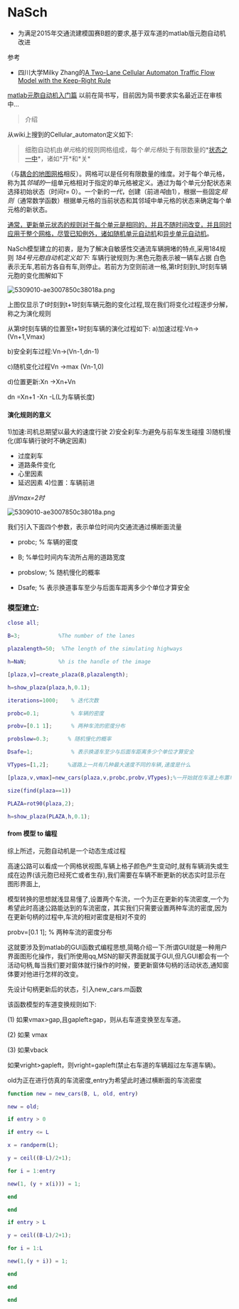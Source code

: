 # NaSch
- 为满足2015年交通流建模国赛B题的要求,基于双车道的matlab版元胞自动机改进

参考
-  四川大学Milky Zhang的[A Two-Lane Cellular Automaton Traffic Flow Model with the Keep-Right Rule](http://www.wanfangdata.com.cn/details/detail.do?_type=perio&id=wlxb201108057)


[matlab元胞自动机入门篇](https://www.jianshu.com/u/22a3ef9079b1)
以前在简书写，目前因为简书要求实名最近正在审核中...

>介绍

从wiki上搜到的Cellular_automaton定义如下:
>细胞自动机由*单元*格的规则网格组成，每个*单元格*处于有限数量的*[状态之一中](https://en.wikipedia.org/wiki/State_(computer_science))*，诸如*开*和*关*

（与[耦合的地图网格](https://en.wikipedia.org/wiki/Coupled_map_lattice)相反）。网格可以是任何有限数量的维度。对于每个单元格，称为其*邻域的*一组单元格相对于指定的单元格被定义。通过为每个单元分配状态来选择初始状态（时间*t*= 0）。一个新的*一代*，创建（前进*吨*由1），根据一些固定*规则*（通常数学函数）根据单元格的当前状态和其邻域中单元格的状态来确定每个单元格的新状态。

[通常，更新单元状态的规则对于每个单元是相同的，并且不随时间改变，并且同时应用于整个网格，尽管已知例外，诸如随机单元自动机](https://en.wikipedia.org/wiki/Stochastic_cellular_automaton)和[异步单元自动机](https://en.wikipedia.org/wiki/Asynchronous_cellular_automaton)。

NaSch模型建立的初衷，是为了解决自敏感性交通流车辆拥堵的特点,采用184规则
*184号元胞自动机定义如下:*
车辆行驶规则为:黑色元胞表示被一辆车占据
白色表示无车,若前方各自有车,则停止。若前方为空则前进一格,第t时刻到t_1时刻车辆元胞的变化图解如下

![5309010-ae3007850c38018a.png](http://upload-images.jianshu.io/upload_images/5309010-3cb31a2c2218b99d.png?imageMogr2/auto-orient/strip%7CimageView2/2/w/1240)

上图仅显示了t时刻到t+1时刻车辆元胞的变化过程,现在我们将变化过程逐步分解，称之为演化规则

从第t时刻车辆的位置至t+1时刻车辆的演化过程如下:
a)加速过程:Vn->(Vn+1,Vmax)

b)安全刹车过程:Vn->(Vn-1,dn-1)

c)随机变化过程Vn ->max (Vn-1,0)

d)位置更新:Xn ->Xn+Vn

dn =Xn+1 -Xn -L(L为车辆长度)



#### 演化规则的意义

1)加速:司机总期望以最大的速度行驶
2)安全刹车:为避免与前车发生碰撞
3)随机慢化(即车辆行驶时不确定因素)
- 过度刹车
- 道路条件变化
- 心里因素
- 延迟因素
4)位置：车辆前进

*当Vmax=2时*

![5309010-ae3007850c38018a.png](http://upload-images.jianshu.io/upload_images/5309010-0b4cb0b6dfe1f492.png?imageMogr2/auto-orient/strip%7CimageView2/2/w/1240)

我们引入下面四个参数，表示单位时间内交通流通过横断面流量

- probc;          % 车辆的密度

- B;      %单位时间内车流所占用的道路宽度

- probslow;      % 随机慢化的概率

- Dsafe;            % 表示换道事车至少与后面车距离多少个单位才算安全


### 模型建立:
```matlab
close all;

B=3;            %The number of the lanes

plazalength=50;  %The length of the simulating highways

h=NaN;          %h is the handle of the image

[plaza,v]=create_plaza(B,plazalength);

h=show_plaza(plaza,h,0.1);

iterations=1000;    % 迭代次数

probc=0.1;          % 车辆的密度

probv=[0.1 1];      % 两种车流的密度分布

probslow=0.3;      % 随机慢化的概率

Dsafe=1;            % 表示换道车至少与后面车距离多少个单位才算安全

VTypes=[1,2];      %道路上一共有几种最大速度不同的车辆,速度是什么

[plaza,v,vmax]=new_cars(plaza,v,probc,probv,VTypes);%一开始就在车道上布置车辆，做周期循环驾驶，也方便观察流量密度之间的关系

size(find(plaza==1))

PLAZA=rot90(plaza,2);

h=show_plaza(PLAZA,h,0.1);
```
#### from 模型 to 编程  

综上所述，元胞自动机是一个动态生成过程

高速公路可以看成一个网格状视图,车辆上格子颜色产生变动时,就有车辆消失或生成在边界(该元胞已经死亡或者生存),我们需要在车辆不断更新的状态实时显示在图形界面上,

模型转换的思想就浅显易懂了,设置两个车流，一个为正在更新的车流密度,一个为希望此时高速公路能达到的车流密度，其实我们只需要设置两种车流的密度,因为在更新句柄的过程中,车流的相对密度是相对不变的

probv=[0.1 1];      % 两种车流的密度分布

这就要涉及到matlab的GUI函数式编程思想,简略介绍一下:所谓GUI就是一种用户界面图形化操作，我们所使用qq,MSN的聊天界面就属于GUI,但凡GUI都会有一个活动句柄,每当我们要对窗体就行操作的时候，要更新窗体句柄的活动状态,通知窗体要对他进行怎样的改变。

先设计句柄更新后的状态，引入new_cars.m函数

该函数模型的车道变换规则如下:

(1) 如果vmax>gap,且gapleft≥gap，则从右车道变换至左车道。

(2) 如果 vmax

(3) 如果vback

如果vright>gapleft，则vright=gapleft(禁止右车道的车辆超过左车道车辆)。

old为正在进行仿真的车流密度,entry为希望此时通过横断面的车流密度
```matlab
function new = new_cars(B, L, old, entry)

new = old;

if entry > 0

if entry <= L

x = randperm(L);

y = ceil((B-L)/2+1);

for i = 1:entry

new(1, (y + x(i))) = 1;

end

end

if entry > L

y = ceil((B-L)/2+1);

for i = 1:L

new(1,(y + i)) = 1;

end

end

end
```
